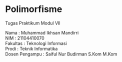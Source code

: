 # Polimorfisme

Tugas Praktikum Modul VII

Nama : Muhammad Ikhsan Mandirri <br>
NIM : 21104410070 <br>
Fakultas : Teknologi Informasi <br>
Prodi : Teknik Informatika <br>
Dosen Pengampu : Saiful Nur Budirman S.Kom M.Kom
